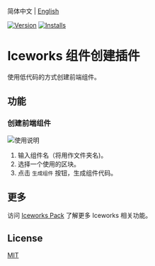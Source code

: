 简体中文 | [English](./README.en.md)

[![Version](https://vsmarketplacebadge.apphb.com/version/iceworks-team.iceworks-component-builder.svg)](https://marketplace.visualstudio.com/items?itemName=iceworks-team.iceworks-component-builder)
[![Installs](https://vsmarketplacebadge.apphb.com/installs-short/iceworks-team.iceworks-component-builder.svg)](https://marketplace.visualstudio.com/items?itemName=iceworks-team.iceworks-component-builder)

# Iceworks 组件创建插件

使用低代码的方式创建前端组件。

## 功能

### 创建前端组件

![使用说明](https://user-images.githubusercontent.com/56879942/87396941-2c069400-c5e6-11ea-8df8-f0ff5879da3b.gif)

1. 输入组件名（将用作文件夹名)。
2. 选择一个使用的区块。
3. 点击 `生成组件` 按钮，生成组件代码。

## 更多

访问 [Iceworks Pack](https://marketplace.visualstudio.com/items?itemName=iceworks-team.iceworks) 了解更多 Iceworks 相关功能。

## License

[MIT](https://github.com/ice-lab/iceworks/blob/master/LICENSE)